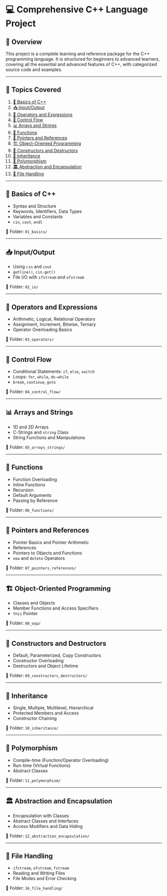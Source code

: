 # 💻 Comprehensive C++ Language Project

## 📘 Overview

This project is a complete learning and reference package for the C++ programming language. It is structured for beginners to advanced learners, covering all the essential and advanced features of C++, with categorized source code and examples.

---

## 📂 Topics Covered

1. [🔰 Basics of C++](#-basics-of-c)
2. [📥 Input/Output](#-inputoutput)
3. [🧮 Operators and Expressions](#-operators-and-expressions)
4. [🔄 Control Flow](#-control-flow)
5. [📊 Arrays and Strings](#-arrays-and-strings)
6. [🧵 Functions](#-functions)
7. [🎯 Pointers and References](#-pointers-and-references)
8. [🏗️ Object-Oriented Programming](#-object-oriented-programming)
9. [🧱 Constructors and Destructors](#-constructors-and-destructors)
10. [🔁 Inheritance](#-inheritance)
11. [🧬 Polymorphism](#-polymorphism)
12. [🏛️ Abstraction and Encapsulation](#-abstraction-and-encapsulation)
13. [📁 File Handling](#-file-handling)


---

## 🔰 Basics of C++

- Syntax and Structure
- Keywords, Identifiers, Data Types
- Variables and Constants
- `cin`, `cout`, `endl`

📁 Folder: `01_basics/`

---

## 📥 Input/Output

- Using `cin` and `cout`
- `getline()`, `cin.get()`
- File I/O with `ifstream` and `ofstream`

📁 Folder: `02_io/`

---

## 🧮 Operators and Expressions

- Arithmetic, Logical, Relational Operators
- Assignment, Increment, Bitwise, Ternary
- Operator Overloading Basics

📁 Folder: `03_operators/`

---

## 🔄 Control Flow

- Conditional Statements: `if`, `else`, `switch`
- Loops: `for`, `while`, `do-while`
- `break`, `continue`, `goto`

📁 Folder: `04_control_flow/`

---

## 📊 Arrays and Strings

- 1D and 2D Arrays
- C-Strings and `string` Class
- String Functions and Manipulations

📁 Folder: `05_arrays_strings/`

---

## 🧵 Functions

- Function Overloading
- Inline Functions
- Recursion
- Default Arguments
- Passing by Reference

📁 Folder: `06_functions/`

---

## 🎯 Pointers and References

- Pointer Basics and Pointer Arithmetic
- References
- Pointers to Objects and Functions
- `new` and `delete` Operators

📁 Folder: `07_pointers_references/`

---

## 🏗️ Object-Oriented Programming

- Classes and Objects
- Member Functions and Access Specifiers
- `this` Pointer

📁 Folder: `08_oop/`

---

## 🧱 Constructors and Destructors

- Default, Parameterized, Copy Constructors
- Constructor Overloading
- Destructors and Object Lifetime

📁 Folder: `09_constructors_destructors/`

---

## 🔁 Inheritance

- Single, Multiple, Multilevel, Hierarchical
- Protected Members and Access
- Constructor Chaining

📁 Folder: `10_inheritance/`

---

## 🧬 Polymorphism

- Compile-time (Function/Operator Overloading)
- Run-time (Virtual Functions)
- Abstract Classes

📁 Folder: `11_polymorphism/`

---

## 🏛️ Abstraction and Encapsulation

- Encapsulation with Classes
- Abstract Classes and Interfaces
- Access Modifiers and Data Hiding

📁 Folder: `12_abstraction_encapsulation/`

---

## 📁 File Handling

- `ifstream`, `ofstream`, `fstream`
- Reading and Writing Files
- File Modes and Error Checking

📁 Folder: `16_file_handling/`
